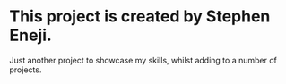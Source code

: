 # This project is created by Stephen Eneji.
Just another project to showcase my skills, whilst adding to a number of projects.